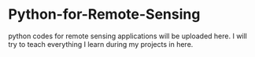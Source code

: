 # Python-for-Remote-Sensing
python codes for remote sensing applications will be uploaded here. I will try to teach everything I learn during my projects in here.
